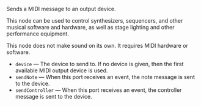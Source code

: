 Sends a MIDI message to an output device.

This node can be used to control synthesizers, sequencers, and other musical software and hardware, as well as stage lighting and other performance equipment.

This node does not make sound on its own. It requires MIDI hardware or software.

   - `device` — The device to send to. If no device is given, then the first available MIDI output device is used.
   - `sendNote` — When this port receives an event, the note message is sent to the device.
   - `sendController` — When this port receives an event, the controller message is sent to the device.

